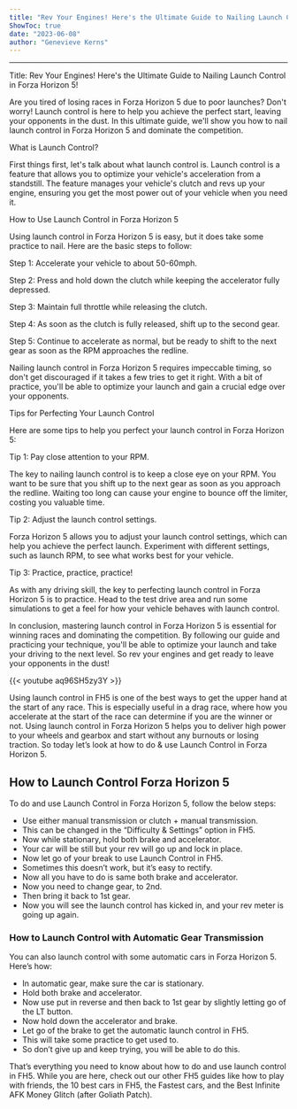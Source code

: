 ```yaml
---
title: "Rev Your Engines! Here's the Ultimate Guide to Nailing Launch Control in Forza Horizon 5!"
ShowToc: true 
date: "2023-06-08"
author: "Genevieve Kerns"
---
```

*****
Title: Rev Your Engines! Here's the Ultimate Guide to Nailing Launch Control in Forza Horizon 5!

Are you tired of losing races in Forza Horizon 5 due to poor launches? Don't worry! Launch control is here to help you achieve the perfect start, leaving your opponents in the dust. In this ultimate guide, we'll show you how to nail launch control in Forza Horizon 5 and dominate the competition.

What is Launch Control?

First things first, let's talk about what launch control is. Launch control is a feature that allows you to optimize your vehicle's acceleration from a standstill. The feature manages your vehicle's clutch and revs up your engine, ensuring you get the most power out of your vehicle when you need it.

How to Use Launch Control in Forza Horizon 5

Using launch control in Forza Horizon 5 is easy, but it does take some practice to nail. Here are the basic steps to follow:

Step 1: Accelerate your vehicle to about 50-60mph.

Step 2: Press and hold down the clutch while keeping the accelerator fully depressed.

Step 3: Maintain full throttle while releasing the clutch.

Step 4: As soon as the clutch is fully released, shift up to the second gear.

Step 5: Continue to accelerate as normal, but be ready to shift to the next gear as soon as the RPM approaches the redline.

Nailing launch control in Forza Horizon 5 requires impeccable timing, so don't get discouraged if it takes a few tries to get it right. With a bit of practice, you'll be able to optimize your launch and gain a crucial edge over your opponents.

Tips for Perfecting Your Launch Control

Here are some tips to help you perfect your launch control in Forza Horizon 5:

Tip 1: Pay close attention to your RPM.

The key to nailing launch control is to keep a close eye on your RPM. You want to be sure that you shift up to the next gear as soon as you approach the redline. Waiting too long can cause your engine to bounce off the limiter, costing you valuable time.

Tip 2: Adjust the launch control settings.

Forza Horizon 5 allows you to adjust your launch control settings, which can help you achieve the perfect launch. Experiment with different settings, such as launch RPM, to see what works best for your vehicle.

Tip 3: Practice, practice, practice!

As with any driving skill, the key to perfecting launch control in Forza Horizon 5 is to practice. Head to the test drive area and run some simulations to get a feel for how your vehicle behaves with launch control.

In conclusion, mastering launch control in Forza Horizon 5 is essential for winning races and dominating the competition. By following our guide and practicing your technique, you'll be able to optimize your launch and take your driving to the next level. So rev your engines and get ready to leave your opponents in the dust!

{{< youtube aq96SH5zy3Y >}} 



Using launch control in FH5 is one of the best ways to get the upper hand at the start of any race. This is especially useful in a drag race, where how you accelerate at the start of the race can determine if you are the winner or not. Using launch control in Forza Horizon 5 helps you to deliver high power to your wheels and gearbox and start without any burnouts or losing traction. So today let’s look at how to do & use Launch Control in Forza Horizon 5.
 
## How to Launch Control Forza Horizon 5
 

 
To do and use Launch Control in Forza Horizon 5, follow the below steps:
 
- Use either manual transmission or clutch + manual transmission.
 - This can be changed in the “Difficulty & Settings” option in FH5.
 - Now while stationary, hold both brake and accelerator.
 - Your car will be still but your rev will go up and lock in place.
 - Now let go of your break to use Launch Control in FH5.
 - Sometimes this doesn’t work, but it’s easy to rectify.
 - Now all you have to do is same both brake and accelerator.
 - Now you need to change gear, to 2nd.
 - Then bring it back to 1st gear.
 - Now you will see the launch control has kicked in, and your rev meter is going up again.

 
### How to Launch Control with Automatic Gear Transmission
 
You can also launch control with some automatic cars in Forza Horizon 5. Here’s how:
 
- In automatic gear, make sure the car is stationary.
 - Hold both brake and accelerator.
 - Now use put in reverse and then back to 1st gear by slightly letting go of the LT button.
 - Now hold down the accelerator and brake.
 - Let go of the brake to get the automatic launch control in FH5.
 - This will take some practice to get used to.
 - So don’t give up and keep trying, you will be able to do this.

 
That’s everything you need to know about how to do and use launch control in FH5. While you are here, check out our other FH5 guides like how to play with friends, the 10 best cars in FH5, the Fastest cars, and the Best Infinite AFK Money Glitch (after Goliath Patch).




